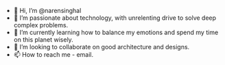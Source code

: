 - 👋 Hi, I’m @narensinghal
- 👀 I’m passionate about technology, with unrelenting drive to solve deep complex problems.
- 🌱 I’m currently learning how to balance my emotions and spend my time on this planet wisely.
- 💞️ I’m looking to collaborate on good architecture and designs.
- 📫 How to reach me - email.

<!---
narensinghal/narensinghal is a ✨ special ✨ repository because its `README.md` (this file) appears on your GitHub profile.
You can click the Preview link to take a look at your changes.
--->
